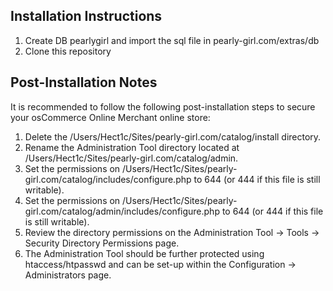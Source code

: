 Installation Instructions
-------------------------
1. Create DB pearlygirl and import the sql file in pearly-girl.com/extras/db
2. Clone this repository


Post-Installation Notes
-----------------------
It is recommended to follow the following post-installation steps to secure your osCommerce Online Merchant online store:

1. Delete the /Users/Hect1c/Sites/pearly-girl.com/catalog/install directory.
2. Rename the Administration Tool directory located at /Users/Hect1c/Sites/pearly-girl.com/catalog/admin.
3. Set the permissions on /Users/Hect1c/Sites/pearly-girl.com/catalog/includes/configure.php to 644 (or 444 if this file is still writable).
4. Set the permissions on /Users/Hect1c/Sites/pearly-girl.com/catalog/admin/includes/configure.php to 644 (or 444 if this file is still writable).
5. Review the directory permissions on the Administration Tool -> Tools -> Security Directory Permissions page.
6. The Administration Tool should be further protected using htaccess/htpasswd and can be set-up within the Configuration -> Administrators page.